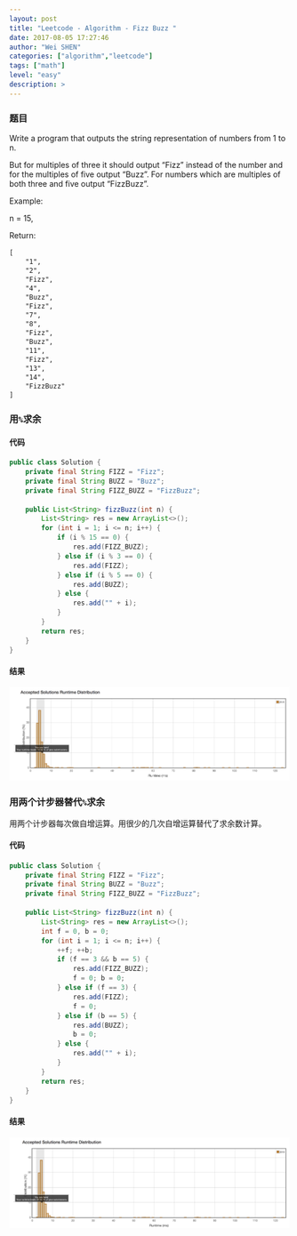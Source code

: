 ```yaml
---
layout: post
title: "Leetcode - Algorithm - Fizz Buzz "
date: 2017-08-05 17:27:46
author: "Wei SHEN"
categories: ["algorithm","leetcode"]
tags: ["math"]
level: "easy"
description: >
---
```


### 题目
Write a program that outputs the string representation of numbers from 1 to n.

But for multiples of three it should output “Fizz” instead of the number and for the multiples of five output “Buzz”. For numbers which are multiples of both three and five output “FizzBuzz”.

Example:

n = 15,

Return:
```
[
    "1",
    "2",
    "Fizz",
    "4",
    "Buzz",
    "Fizz",
    "7",
    "8",
    "Fizz",
    "Buzz",
    "11",
    "Fizz",
    "13",
    "14",
    "FizzBuzz"
]
```

### 用`%`求余

#### 代码
```java
public class Solution {
    private final String FIZZ = "Fizz";
    private final String BUZZ = "Buzz";
    private final String FIZZ_BUZZ = "FizzBuzz";

    public List<String> fizzBuzz(int n) {
        List<String> res = new ArrayList<>();
        for (int i = 1; i <= n; i++) {
            if (i % 15 == 0) {
                res.add(FIZZ_BUZZ);
            } else if (i % 3 == 0) {
                res.add(FIZZ);
            } else if (i % 5 == 0) {
                res.add(BUZZ);
            } else {
                res.add("" + i);
            }
        }
        return res;
    }
}
```

#### 结果
![fizz-buzz-1](/images/leetcode/fizz-buzz-1.png)


### 用两个计步器替代`%`求余
用两个计步器每次做自增运算。用很少的几次自增运算替代了求余数计算。

#### 代码
```java
public class Solution {
    private final String FIZZ = "Fizz";
    private final String BUZZ = "Buzz";
    private final String FIZZ_BUZZ = "FizzBuzz";

    public List<String> fizzBuzz(int n) {
        List<String> res = new ArrayList<>();
        int f = 0, b = 0;
        for (int i = 1; i <= n; i++) {
            ++f; ++b;
            if (f == 3 && b == 5) {
                res.add(FIZZ_BUZZ);
                f = 0; b = 0;
            } else if (f == 3) {
                res.add(FIZZ);
                f = 0;
            } else if (b == 5) {
                res.add(BUZZ);
                b = 0;
            } else {
                res.add("" + i);
            }
        }
        return res;
    }
}
```

#### 结果
![fizz-buzz-2](/images/leetcode/fizz-buzz-2.png)
